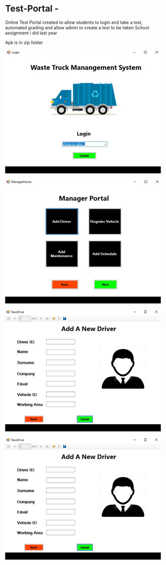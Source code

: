 # Test-Portal -
Online Test Portal created to allow students to login and take a test, automated grading and allow admin to create a test to be taken
School assignment i did last year

Apk is in zip folder






![Test Image 3](Waste1.JPG)











![Test Image 4](Waste2.JPG)






![Test Image 3](Waste3.JPG)




![Test Image 3](Waste3.JPG)







